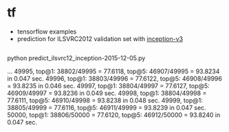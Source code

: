 # tf
- tensorflow examples
- prediction for ILSVRC2012 validation set with [inception-v3](https://www.tensorflow.org/versions/master/tutorials/image_recognition/index.html)
  ```Shell
python predict_ilsvrc12_inception-2015-12-05.py 

...
49995, top@1: 38802/49995 = 77.6118, top@5: 46907/49995 = 93.8234 in 0.047 sec.
49996, top@1: 38803/49996 = 77.6122, top@5: 46908/49996 = 93.8235 in 0.046 sec.
49997, top@1: 38804/49997 = 77.6127, top@5: 46909/49997 = 93.8236 in 0.049 sec.
49998, top@1: 38804/49998 = 77.6111, top@5: 46910/49998 = 93.8238 in 0.048 sec.
49999, top@1: 38805/49999 = 77.6116, top@5: 46911/49999 = 93.8239 in 0.047 sec.
50000, top@1: 38806/50000 = 77.6120, top@5: 46912/50000 = 93.8240 in 0.047 sec.
```
